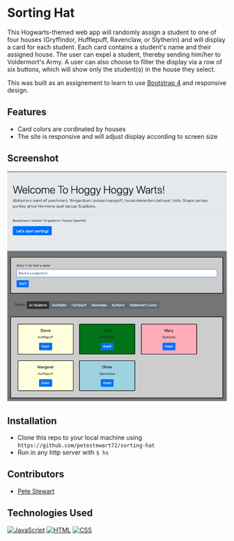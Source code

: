 # Sorting Hat
This Hogwarts-themed web app will randomly assign a student to one of four houses (Gryffindor, Hufflepuff, Ravenclaw, or Slytherin) and will display a card for each student. Each card contains a student's name and their assigned house. The user can expel a student, thereby sending him/her to Voldermort's Army. A user can also choose to filter the display via a row of six buttons, which will show only the student(s) in the house they select.

This was built as an assignement to learn to use [Bootstrap 4](https://getbootstrap.com/docs/4.0/getting-started/introduction/) and responsive design.

## Features
* Card colors are cordinated by houses
* The site is responsive and will adjust display according to screen size

## Screenshot
![screenshot](./screenshot.png)

## Installation
* Clone this repo to your local machine using `https://github.com/petestewart72/sorting-hat`
* Run in any http server with `$ hs`

## Contributors
* [Pete Stewart](https://github.com/petestewart72)

## Technologies Used
[![JavaScript](https://img.shields.io/badge/JavaScript-2c9fcc?style=flat-square)](#) [![HTML](https://img.shields.io/badge/-HTML-2c9fcc?style=flat-square)](#) [![CSS](https://img.shields.io/badge/-CSS-2c9fcc?style=flat-square)](#)

